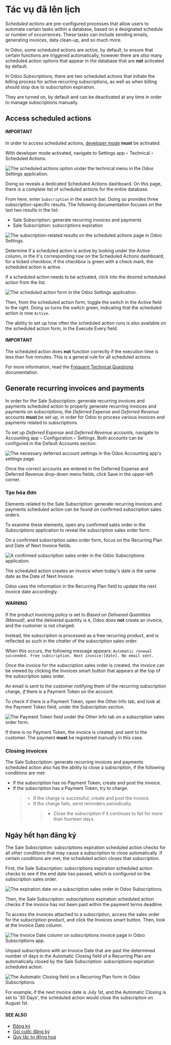 # Tác vụ đã lên lịch

*Scheduled actions* are pre-configured processes that allow users to automate certain tasks within a
database, based on a designated schedule or number of occurrences. These tasks can include sending
emails, generating invoices, data clean-up, and so much more.

In Odoo, some scheduled actions are active, by default, to ensure that certain functions are
triggered automatically, however there are *also* many scheduled action options that appear in the
database that are **not** activated by default.

In Odoo *Subscriptions*, there are two scheduled actions that initiate the billing process for
active recurring subscriptions, as well as when billing should stop due to subscription expiration.

They are turned on, by default and can be deactivated at any time in order to manage subscriptions
manually.

## Access scheduled actions

#### IMPORTANT
In order to access scheduled actions, [developer mode](../../general/developer_mode.md#developer-mode) **must** be
activated.

With developer mode activated, navigate to Settings app ‣ Technical ‣ Scheduled
Actions.

![The scheduled actions option under the technical menu in the Odoo Settings application.](../../../.gitbook/assets/scheduled-actions-technical-settings-page.png)

Doing so reveals a dedicated Scheduled Actions dashboard. On this page, there is a
complete list of scheduled actions for the entire database.

From here, enter `Subscription` in the search bar. Doing so provides three subscription-specific
results. The following documentation focuses on the last two results in the list:

- Sale Subscription: generate recurring invoices and payments
- Sale Subscription: subscriptions expiration

![The subscription-related results on the scheduled actions page in Odoo Settings.](../../../.gitbook/assets/scheduled-actions-page-subscription-results.png)

Determine if a scheduled action is active by looking under the Active column, in the
it's corresponding row on the Scheduled Actions dashboard, for a ticked checkbox; if
the checkbox is green with a check mark, the scheduled action is active.

If a scheduled action needs to be activated, click into the desired scheduled action from the list.

![The scheduled action form in the Odoo Settings application.](../../../.gitbook/assets/scheduled-action-form.png)

Then, from the scheduled action form, toggle the switch in the Active field to the
right. Doing so turns the switch green, indicating that the scheduled action is now `Active`.

The ability to set up how often the scheduled action runs is also available on the scheduled action
form, in the Execute Every field.

#### IMPORTANT
The scheduled action does **not** function correctly if the execution time is less than five
minutes. This is a general rule for all scheduled actions.

For more information, read the [Frequent Technical Questions](../../../administration/odoo_sh/advanced/frequent_technical_questions.md) documentation.

## Generate recurring invoices and payments

In order for the Sale Subscription: generate recurring invoices and payments scheduled
action to properly generate recurring invoices and payments on subscriptions, the *Deferred Expense*
and *Deferred Revenue* accounts **must** be set up, in order for Odoo to process various invoices
and payments related to subscriptions.

To set up *Deferred Expense* and *Deferred Revenue* accounts, navigate to Accounting
app ‣ Configuration ‣ Settings. Both accounts can be configured in the Default
Accounts section.

![The necessary deferred account settings in the Odoo Accounting app's settings page.](../../../.gitbook/assets/deferred-settings-accounting.png)

Once the correct accounts are entered in the Deferred Expense and Deferred
Revenue drop-down menu fields, click Save in the upper-left corner.

### Tạo hóa đơn

Elements related to the Sale Subscription: generate recurring invoices and payments
scheduled action can be found on confirmed subscription sales orders.

To examine these elements, open any confirmed sales order in the *Subscriptions* application to
reveal the subscription sales order form.

On a confirmed subscription sales order form, focus on the Recurring Plan and
Date of Next Invoice fields.

![A confirmed subscription sales order in the Odoo Subscriptions application.](../../../.gitbook/assets/confirmed-subscription-sales-order-fields.png)

The scheduled action creates an invoice when today's date is the same date as the Date of
Next Invoice.

Odoo uses the information in the Recurring Plan field to update the next invoice date
accordingly.

#### WARNING
If the product invoicing policy is set to *Based on Delivered Quantities (Manual)*, and the
delivered quantity is `0`, Odoo does **not** create an invoice, and the customer is not charged.

Instead, the subscription is processed as a free recurring product, and is reflected as such in
the *chatter* of the subscription sales order.

When this occurs, the following message appears: `Automatic renewal succeeded. Free subscription.
Next invoice:[date]. No email sent.`

Once the invoice for the subscription sales order is created, the invoice can be viewed by clicking
the Invoices smart button that appears at the top of the subscription sales order.

An email is sent to the customer notifying them of the recurring subscription charge, *if* there is
a Payment Token on the account.

To check if there is a Payment Token, open the Other Info tab, and look at
the Payment Token field, under the Subscription section.

![The Payment Token field under the Other Info tab on a subscription sales order form.](../../../.gitbook/assets/payment-token-field.png)

If there is no Payment Token, the invoice is created, and sent to the customer. The
payment **must** be registered manually in this case.

### Closing invoices

The Sale Subscription: generate recurring invoices and payments scheduled action also
has the ability to close a subscription, if the following conditions are met:

- If the subscription has no Payment Token, create and post the invoice.
- If the subscription has a Payment Token, try to charge.
  > - If the charge is successful, create and post the invoice.
  > - If the charge fails, send reminders periodically.
  >   > - Close the subscription if it continues to fail for more than fourteen days.

## Ngày hết hạn đăng ký

The Sale Subscription: subscriptions expiration scheduled action checks for all other
conditions that may cause a subscription to close automatically. If certain conditions are met, the
scheduled action closes that subscription.

First, the Sale Subscription: subscriptions expiration scheduled action checks to see if
the end date has passed, which is configured on the subscription sales order.

![The expiration date on a subscription sales order in Odoo Subscriptions.](../../../.gitbook/assets/subscription-expiration-date.png)

Then, the Sale Subscription: subscriptions expiration scheduled action checks if the
invoice has not been paid within the payment terms deadline.

To access the invoices attached to a subscription, access the sales order for the subscription
product, and click the Invoices smart button. Then, look at the Invoice Date
column.

![The Invoice Date column on subscriptions invoice page in Odoo Subscriptions app.](../../../.gitbook/assets/invoices-invoice-date-column.png)

Unpaid subscriptions with an Invoice Date that are past the determined number of days in
the Automatic Closing field of a Recurring Plan are automatically closed by
the Sale Subscription: subscriptions expiration scheduled action.

![The Automatic Closing field on a Recurring Plan form in Odoo Subscriptions.](../../../.gitbook/assets/automatic-closing-field.png)

For example, if the next invoice date is July 1st, and the Automatic Closing is set to
'30 Days', the scheduled action would close the subscription on August 1st.

#### SEE ALSO
- [Đăng ký](./)
- [Gói cước đăng ký](plans.md)
- [Quy tắc tự động hoá](automatic_alerts.md)
